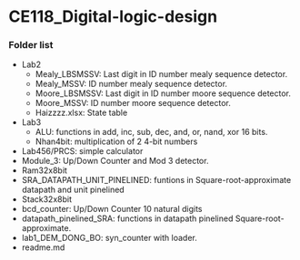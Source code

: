 # CE118_Digital-logic-design
### Folder list
- Lab2
  - Mealy_LBSMSSV: Last digit in ID number mealy sequence detector.
  - Mealy_MSSV: ID number mealy sequence detector.
  - Moore_LBSMSSV: Last digit in ID number moore sequence detector.
  - Moore_MSSV: ID number moore sequence detector.
  - Haizzzz.xlsx: State table
- Lab3
  - ALU: functions in add, inc, sub, dec, and, or, nand, xor 16 bits.
  - Nhan4bit: multiplication of 2 4-bit numbers
- Lab456/PRCS: simple calculator
- Module_3: Up/Down Counter and Mod 3 detector.
- Ram32x8bit
- SRA_DATAPATH_UNIT_PINELINED: funtions in Square-root-approximate datapath and unit pinelined
- Stack32x8bit
- bcd_counter: Up/Down Counter 10 natural digits
- datapath_pinelined_SRA: functions in datapath pinelined Square-root-approximate. 
- lab1_DEM_DONG_BO: syn_counter with loader.
- readme.md
